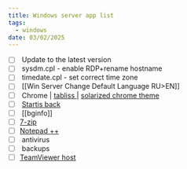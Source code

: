 ```yaml
---
title: Windows server app list
tags:
  - windows
date: 03/02/2025
---
```


- [ ]  Update to the latest version
- [ ]  sysdm.cpl - enable RDP+rename hostname
- [ ]  timedate.cpl - set correct time zone
- [ ]  [[Win Server Change Default Language RU>EN]]
- [ ]  Chrome | [tabliss ](https://chromewebstore.google.com/detail/tabliss-a-beautiful-new-t/hipekcciheckooncpjeljhnekcoolahp?pli=1) | [solarized chrome theme](https://chromewebstore.google.com/detail/solarized-dark-refresh-th/jinmjipikfdhmacpjdddmpffflhehcah)
- [ ]  [Startis back](https://www.startisback.com/)
- [ ]  [[bginfo]]
- [ ]  [7-zip](https://www.7-zip.org/download.html)
- [ ]  [Notepad ++](https://notepad-plus-plus.org/downloads/)
- [ ]  antivirus
- [ ]  backups
- [ ] [TeamViewer host](https://898.tv/skphost)
